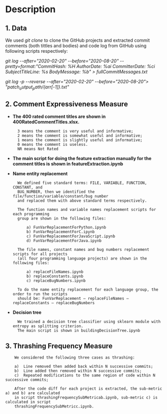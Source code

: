 # Description

## **1. Data**

We used *git clone* to clone the GitHub projects and extracted commit comments (both tittles and bodies) and code log from GitHub using following scripts respectively:

*git log --after="2020-02-20" --before="2020-08-20" --pretty=format:"CommitHash: %H AuthorDate: %ai CommitterDate: %ci SubjectTitleLine: %s BodyMessage: %b" > fullCommitMessages.txt*

*git log -p --reverse --after="2020-02-20" --before="2020-08-20"> "$patch_output_path/${arr[-1]}.txt"*

## **2. Comment Expressiveness Measure**

- **The 400 rated comment titles are shown in 400RatedCommentTitles.xlsx.**

		3 means the comment is very useful and informative;
		2 means the comment is somewhat useful and informative;
		1 means the comment is slightly useful and informative;
		0 means the comment is useless.
		NR means Not Rated

- **The main script for doing the feature extraction manually for the comment titles is shown in featureExtraction.ipynb**

- **Name entity replacement**

		We defined five standard terms: FILE, VARIABLE, FUNCTION, CONSTANT, and 
		BUG_NUMBER, then we identified the file/function/variable/constant/bug number 
		and replaced them with above standard terms respectively.

		The function names and variable names replacement scripts for each programming 
		group are shown in the following files:

			a) FunVarReplacementForPython.ipynb
			b) FunVarReplacementForC.ipynb
			c) FunVarReplacementForJavaScript.ipynb
			d) FunVarReplacementForJava.ipynb

		The file names, constant names and bug numbers replacement scripts for all projects 
		(all four programming language projects) are shown in the following files:

			a) replaceFileNames.ipynb
			b) replaceConstants.ipynb
			c) replaceBugNumbers.ipynb

		To do the name entity replacement for each language group, the order to run the scripts 
		should be: FunVarReplacement – replaceFileNames – replaceConstants – replaceBugNumbers

- **Decision tree**

		We trained a decision tree classifier using sklearn module with entropy as splitting criterion. 
		The main script is shown in buildingDecisionTree.ipynb
		
## **3. Thrashing Frequency Measure**

		We considered the following three cases as thrashing:
		
		a)	Line removed then added back within N successive commits;
		b)	Line added then removed within N successive commits;
		c)	Repeated modifications to the same region of code within N successive commits;
		
		After the code diff for each project is extracted, the sub-metric a) and b) are calculated 
		in script thrashingFrequencySubMetricab.ipynb, sub-metric c) is calculated in script 
		thrashingFrequencySubMetricc.ipynb.


		

